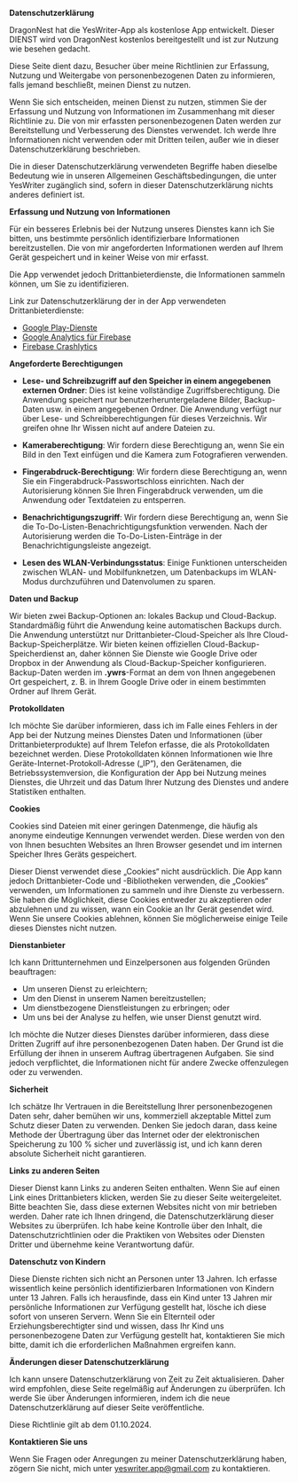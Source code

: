 **Datenschutzerklärung**

DragonNest hat die YesWriter-App als kostenlose App entwickelt. Dieser DIENST wird von DragonNest kostenlos bereitgestellt und ist zur Nutzung wie besehen gedacht.

Diese Seite dient dazu, Besucher über meine Richtlinien zur Erfassung, Nutzung und Weitergabe von personenbezogenen Daten zu informieren, falls jemand beschließt, meinen Dienst zu nutzen.

Wenn Sie sich entscheiden, meinen Dienst zu nutzen, stimmen Sie der Erfassung und Nutzung von Informationen im Zusammenhang mit dieser Richtlinie zu. Die von mir erfassten personenbezogenen Daten werden zur Bereitstellung und Verbesserung des Dienstes verwendet. Ich werde Ihre Informationen nicht verwenden oder mit Dritten teilen, außer wie in dieser Datenschutzerklärung beschrieben.

Die in dieser Datenschutzerklärung verwendeten Begriffe haben dieselbe Bedeutung wie in unseren Allgemeinen Geschäftsbedingungen, die unter YesWriter zugänglich sind, sofern in dieser Datenschutzerklärung nichts anderes definiert ist.

**Erfassung und Nutzung von Informationen**

Für ein besseres Erlebnis bei der Nutzung unseres Dienstes kann ich Sie bitten, uns bestimmte persönlich identifizierbare Informationen bereitzustellen. Die von mir angeforderten Informationen werden auf Ihrem Gerät gespeichert und in keiner Weise von mir erfasst.

Die App verwendet jedoch Drittanbieterdienste, die Informationen sammeln können, um Sie zu identifizieren.

Link zur Datenschutzerklärung der in der App verwendeten Drittanbieterdienste:

-   [Google Play-Dienste](https://www.google.com/policies/privacy/)
-   [Google Analytics für Firebase](https://firebase.google.com/policies/analytics)
-   [Firebase Crashlytics](https://firebase.google.com/support/privacy/)

**Angeforderte Berechtigungen**

- **Lese- und Schreibzugriff auf den Speicher in einem angegebenen externen Ordner**: Dies ist keine vollständige Zugriffsberechtigung. Die Anwendung speichert nur benutzerheruntergeladene Bilder, Backup-Daten usw. in einem angegebenen Ordner. Die Anwendung verfügt nur über Lese- und Schreibberechtigungen für dieses Verzeichnis. Wir greifen ohne Ihr Wissen nicht auf andere Dateien zu.

- **Kameraberechtigung**: Wir fordern diese Berechtigung an, wenn Sie ein Bild in den Text einfügen und die Kamera zum Fotografieren verwenden.

- **Fingerabdruck-Berechtigung**: Wir fordern diese Berechtigung an, wenn Sie ein Fingerabdruck-Passwortschloss einrichten. Nach der Autorisierung können Sie Ihren Fingerabdruck verwenden, um die Anwendung oder Textdateien zu entsperren.

- **Benachrichtigungszugriff**: Wir fordern diese Berechtigung an, wenn Sie die To-Do-Listen-Benachrichtigungsfunktion verwenden. Nach der Autorisierung werden die To-Do-Listen-Einträge in der Benachrichtigungsleiste angezeigt.

- **Lesen des WLAN-Verbindungsstatus**: Einige Funktionen unterscheiden zwischen WLAN- und Mobilfunknetzen, um Datenbackups im WLAN-Modus durchzuführen und Datenvolumen zu sparen.

**Daten und Backup**

Wir bieten zwei Backup-Optionen an: lokales Backup und Cloud-Backup. Standardmäßig führt die Anwendung keine automatischen Backups durch. Die Anwendung unterstützt nur Drittanbieter-Cloud-Speicher als Ihre Cloud-Backup-Speicherplätze. Wir bieten keinen offiziellen Cloud-Backup-Speicherdienst an, daher können Sie Dienste wie Google Drive oder Dropbox in der Anwendung als Cloud-Backup-Speicher konfigurieren. Backup-Daten werden im **.ywrs**-Format an dem von Ihnen angegebenen Ort gespeichert, z. B. in Ihrem Google Drive oder in einem bestimmten Ordner auf Ihrem Gerät.

**Protokolldaten**

Ich möchte Sie darüber informieren, dass ich im Falle eines Fehlers in der App bei der Nutzung meines Dienstes Daten und Informationen (über Drittanbieterprodukte) auf Ihrem Telefon erfasse, die als Protokolldaten bezeichnet werden. Diese Protokolldaten können Informationen wie Ihre Geräte-Internet-Protokoll-Adresse („IP“), den Gerätenamen, die Betriebssystemversion, die Konfiguration der App bei Nutzung meines Dienstes, die Uhrzeit und das Datum Ihrer Nutzung des Dienstes und andere Statistiken enthalten.

**Cookies**

Cookies sind Dateien mit einer geringen Datenmenge, die häufig als anonyme eindeutige Kennungen verwendet werden. Diese werden von den von Ihnen besuchten Websites an Ihren Browser gesendet und im internen Speicher Ihres Geräts gespeichert.

Dieser Dienst verwendet diese „Cookies“ nicht ausdrücklich. Die App kann jedoch Drittanbieter-Code und -Bibliotheken verwenden, die „Cookies“ verwenden, um Informationen zu sammeln und ihre Dienste zu verbessern. Sie haben die Möglichkeit, diese Cookies entweder zu akzeptieren oder abzulehnen und zu wissen, wann ein Cookie an Ihr Gerät gesendet wird. Wenn Sie unsere Cookies ablehnen, können Sie möglicherweise einige Teile dieses Dienstes nicht nutzen.

**Dienstanbieter**

Ich kann Drittunternehmen und Einzelpersonen aus folgenden Gründen beauftragen:

-   Um unseren Dienst zu erleichtern;
-   Um den Dienst in unserem Namen bereitzustellen;
-   Um dienstbezogene Dienstleistungen zu erbringen; oder
-   Um uns bei der Analyse zu helfen, wie unser Dienst genutzt wird.

Ich möchte die Nutzer dieses Dienstes darüber informieren, dass diese Dritten Zugriff auf ihre personenbezogenen Daten haben. Der Grund ist die Erfüllung der ihnen in unserem Auftrag übertragenen Aufgaben. Sie sind jedoch verpflichtet, die Informationen nicht für andere Zwecke offenzulegen oder zu verwenden.

**Sicherheit**

Ich schätze Ihr Vertrauen in die Bereitstellung Ihrer personenbezogenen Daten sehr, daher bemühen wir uns, kommerziell akzeptable Mittel zum Schutz dieser Daten zu verwenden. Denken Sie jedoch daran, dass keine Methode der Übertragung über das Internet oder der elektronischen Speicherung zu 100 % sicher und zuverlässig ist, und ich kann deren absolute Sicherheit nicht garantieren.

**Links zu anderen Seiten**

Dieser Dienst kann Links zu anderen Seiten enthalten. Wenn Sie auf einen Link eines Drittanbieters klicken, werden Sie zu dieser Seite weitergeleitet. Bitte beachten Sie, dass diese externen Websites nicht von mir betrieben werden. Daher rate ich Ihnen dringend, die Datenschutzerklärung dieser Websites zu überprüfen. Ich habe keine Kontrolle über den Inhalt, die Datenschutzrichtlinien oder die Praktiken von Websites oder Diensten Dritter und übernehme keine Verantwortung dafür.

**Datenschutz von Kindern**

Diese Dienste richten sich nicht an Personen unter 13 Jahren. Ich erfasse wissentlich keine persönlich identifizierbaren Informationen von Kindern unter 13 Jahren. Falls ich herausfinde, dass ein Kind unter 13 Jahren mir persönliche Informationen zur Verfügung gestellt hat, lösche ich diese sofort von unseren Servern. Wenn Sie ein Elternteil oder Erziehungsberechtigter sind und wissen, dass Ihr Kind uns personenbezogene Daten zur Verfügung gestellt hat, kontaktieren Sie mich bitte, damit ich die erforderlichen Maßnahmen ergreifen kann.

**Änderungen dieser Datenschutzerklärung**

Ich kann unsere Datenschutzerklärung von Zeit zu Zeit aktualisieren. Daher wird empfohlen, diese Seite regelmäßig auf Änderungen zu überprüfen. Ich werde Sie über Änderungen informieren, indem ich die neue Datenschutzerklärung auf dieser Seite veröffentliche.

Diese Richtlinie gilt ab dem 01.10.2024.

**Kontaktieren Sie uns**

Wenn Sie Fragen oder Anregungen zu meiner Datenschutzerklärung haben, zögern Sie nicht, mich unter yeswriter.app@gmail.com zu kontaktieren.